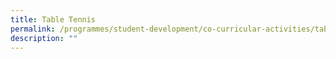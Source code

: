 ```yaml
---
title: Table Tennis
permalink: /programmes/student-development/co-curricular-activities/table-tennis/
description: ""
---
```

